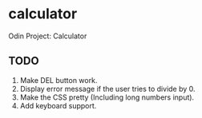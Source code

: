 # calculator
Odin Project: Calculator

## TODO
1. Make DEL button work.
2. Display error message if the user tries to divide by 0.
3. Make the CSS pretty (Including long numbers input).
4. Add keyboard support.
